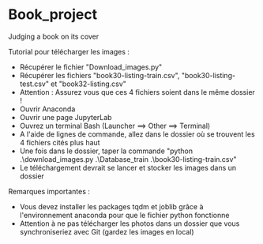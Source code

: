 # Book_project
Judging a book on its cover


Tutorial pour télécharger les images :

- Récupérer le fichier "Download_images.py"
- Récupérer les fichiers "book30-listing-train.csv", "book30-listing-test.csv" et "book32-listing.csv"
- Attention : Assurez vous que ces 4 fichiers soient dans le même dossier !
- Ouvrir Anaconda
- Ouvrir une page JupyterLab
- Ouvrez un terminal Bash (Launcher ==> Other ==> Terminal)
- A l'aide de lignes de commande, allez dans le dossier où se trouvent les 4 fichiers cités plus haut
- Une fois dans le dossier, taper la commande "python .\download_images.py .\Database_train .\book30-listing-train.csv"
- Le téléchargement devrait se lancer et stocker les images dans un dossier

Remarques importantes :

- Vous devez installer les packages tqdm et joblib grâce à l'environnement anaconda pour que le fichier python fonctionne
- Attention à ne pas télécharger les photos dans un dossier que vous synchroniseriez avec Git (gardez les images en local)
